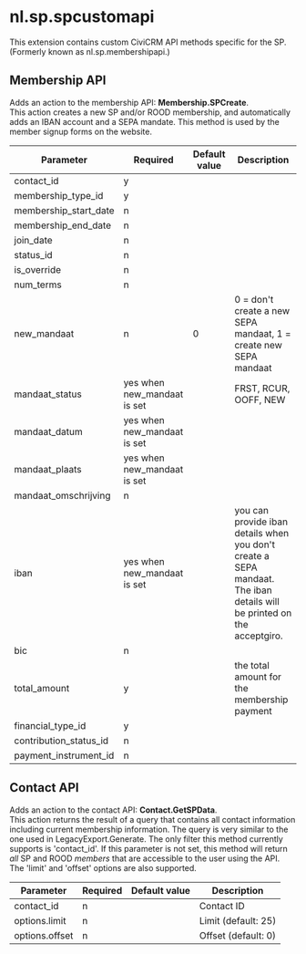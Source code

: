 nl.sp.spcustomapi
=================

This extension contains custom CiviCRM API methods specific for the SP.  
(Formerly known as nl.sp.membershipapi.) 

Membership API
--------------

Adds an action to the membership API: **Membership.SPCreate**.  
This action creates a new SP and/or ROOD membership, and automatically adds an IBAN account and a SEPA mandate. This method is used by the member signup forms on the website.

| Parameter  | Required  | Default value | Description |
|---|---|---|---|
| contact_id   | y  |   |   |
| membership_type_id   | y  |   |   |
| membership_start_date  | n  |   |   |
| membership_end_date   | n  |   |   |
| join_date   | n  |   |   |
| status_id   | n  |   |   |
| is_override  | n  |   |   |
| num_terms   | n  |   |   |
| new_mandaat | n | 0 | 0 = don't create a new SEPA mandaat, 1 = create new SEPA mandaat |
| mandaat_status | yes when new_mandaat is set |   | FRST, RCUR, OOFF, NEW |
| mandaat_datum | yes when new_mandaat is set |   |   |
| mandaat_plaats | yes when new_mandaat is set |   |   |
| mandaat_omschrijving | n |   |   |
| iban | yes when new_mandaat is set |   | you can provide iban details when you don't create a SEPA mandaat. The iban details will be printed on the acceptgiro.  |
| bic | n |   |   |
| total_amount | y |   | the total amount for the membership payment |
| financial_type_id | y |   |   |
| contribution_status_id   | n  |   |   |
| payment_instrument_id | n  |   |   |


Contact API
-----------

Adds an action to the contact API: **Contact.GetSPData**.  
This action returns the result of a query that contains all contact information including current membership information. The query is very similar to the one used in LegacyExport.Generate.
The only filter this method currently supports is 'contact_id'. If this parameter is not set, this method will return *all* SP and ROOD *members* that are accessible to the user using the API.  
The 'limit' and 'offset' options are also supported.

| Parameter | Required | Default value | Description |
|---|---|---|---|
| contact_id | n | | Contact ID |
| options.limit | n | | Limit (default: 25) |
| options.offset | n | | Offset (default: 0) |
